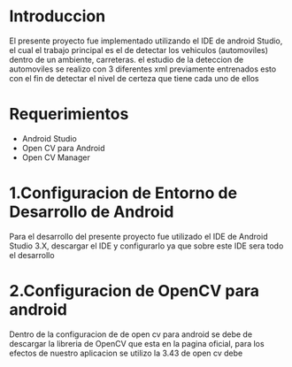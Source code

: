 Introduccion
=============

El presente proyecto fue implementado utilizando el IDE de android Studio, el cual el trabajo principal es el de detectar los vehiculos (automoviles) dentro de un ambiente, carreteras.
el estudio de la deteccion de automoviles se realizo con 3 diferentes xml previamente entrenados esto con el fin de detectar el nivel de certeza que tiene cada uno de ellos

Requerimientos
===
- Android Studio
- Open CV para Android
- Open CV Manager

1.Configuracion de Entorno de Desarrollo de Android 
=================================================
Para el desarrollo del presente proyecto fue utilizado el IDE de Android Studio 3.X, descargar el IDE y configurarlo
ya que sobre este IDE sera todo el desarrollo

2.Configuracion de OpenCV para android
=====================================
Dentro de la configuracion de de open cv para android 
se debe de descargar la libreria de OpenCV que esta en la pagina oficial, para los efectos de nuestro aplicacion se utilizo la 3.43 de open cv debe

